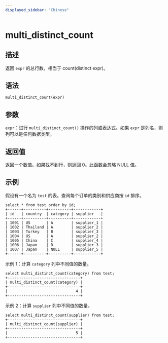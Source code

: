 ```yaml
---
displayed_sidebar: "Chinese"
---
```


# multi_distinct_count

## 描述

返回 `expr` 的总行数，相当于 count(distinct expr)。

## 语法

```Haskell
multi_distinct_count(expr)
```

## 参数

`expr`：进行 `multi_distinct_count()` 操作的列或表达式。如果 `expr` 是列名，则列可以是任何数据类型。

## 返回值

返回一个数值。如果找不到行，则返回 0。此函数会忽略 NULL 值。

## 示例

假设有一个名为 `test` 的表。查询每个订单的类别和供应商按 `id` 排序。

~~~Plain
select * from test order by id;
+------+----------+----------+------------+
| id   | country  | category | supplier   |
+------+----------+----------+------------+
| 1001 | US       | A        | supplier_1 |
| 1002 | Thailand | A        | supplier_2 |
| 1003 | Turkey   | B        | supplier_3 |
| 1004 | US       | A        | supplier_2 |
| 1005 | China    | C        | supplier_4 |
| 1006 | Japan    | D        | supplier_3 |
| 1007 | Japan    | NULL     | supplier_5 |
+------+----------+----------+------------+
~~~

示例 1：计算 `category` 列中不同值的数量。

~~~Plain
select multi_distinct_count(category) from test;
+--------------------------------+
| multi_distinct_count(category) |
+--------------------------------+
|                              4 |
+--------------------------------+
~~~

示例 2：计算 `supplier` 列中不同值的数量。

~~~Plain
select multi_distinct_count(supplier) from test;
+--------------------------------+
| multi_distinct_count(supplier) |
+--------------------------------+
|                              5 |
+--------------------------------+
~~~